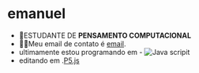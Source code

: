 # emanuel
- :raised_eyebrow:ESTUDANTE DE **PENSAMENTO COMPUTACIONAL**
- :face_exhaling:Meu email de contato é [email](emanuel.morales@escola.pr.gov.br).
- ultimamente estou programando em - ![Java scripit](https://img.shields.io/badge/JavaScript-323330?style=for-the-badge&logo=javascript&logoColor=F7DF1E)
- editando em .[P5.js](https://editor.p5js.org/)

































































































































































































































































































































































































